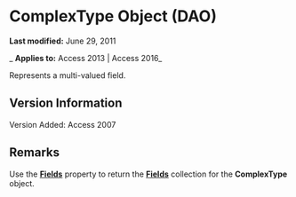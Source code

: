 
# ComplexType Object (DAO)

 **Last modified:** June 29, 2011

 _ **Applies to:** Access 2013 | Access 2016_

Represents a multi-valued field.


## Version Information

Version Added: Access 2007 


## Remarks

Use the  **[Fields](f913a304-5e72-d1df-8d89-d4a1c3a77d99.md)** property to return the **[Fields](4be3ba07-20c1-d958-c1b8-7dd8b4731f60.md)** collection for the **ComplexType** object.

